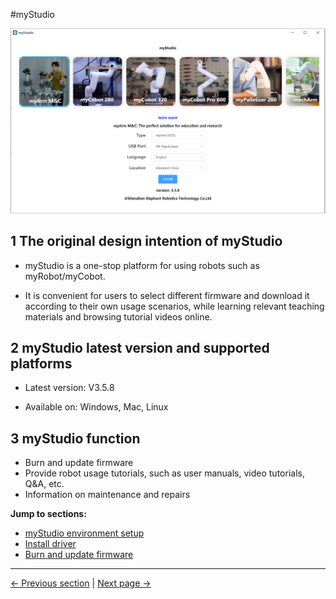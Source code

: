 #myStudio

<img src=".\img\320\0.png" alt="basic" style="zoom: 80%;" />

## 1 The original design intention of myStudio

- myStudio is a one-stop platform for using robots such as myRobot/myCobot.

- It is convenient for users to select different firmware and download it according to their own usage scenarios, while learning relevant teaching materials and browsing tutorial videos online.

## 2 myStudio latest version and supported platforms

- Latest version: V3.5.8

- Available on: Windows, Mac, Linux

## 3 myStudio function

- Burn and update firmware
- Provide robot usage tutorials, such as user manuals, video tutorials, Q&A, etc.
- Information on maintenance and repairs

**Jump to sections:**

- [myStudio environment setup](5.2.1-setup.md)
- [Install driver](5.2.2-install_driver.md)
- [Burn and update firmware](5.2.3-flash_firmwares.md)

---

[← Previous section](../5.1-Minirobot/README.md) | [Next page →](5.2.1-setup.md)